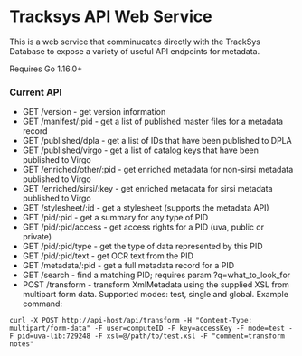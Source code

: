 # Tracksys API Web Service

This is a web service that comminucates directly with the TrackSys Database
to expose a variety of useful API endpoints for metadata.

Requires Go 1.16.0+

### Current API

* GET /version - get version information
* GET /manifest/:pid - get a list of published master files for a metadata record
* GET /published/dpla - get a list of IDs that have been published to DPLA
* GET /published/virgo - get a list of catalog keys that have been published to Virgo
* GET /enriched/other/:pid - get enriched metadata for non-sirsi metadata published to Virgo
* GET /enriched/sirsi/:key - get enriched metadata for sirsi metadata published to Virgo
* GET /stylesheet/:id - get a stylesheet (supports the metadata API)
* GET /pid/:pid - get a summary for any type of PID
* GET /pid/:pid/access - get access rights for a PID (uva, public or private)
* GET /pid/:pid/type - get the type of data represented by this PID
* GET /pid/:pid/text - get OCR text from the PID
* GET /metadata/:pid - get a full metadata record for a PID
* GET /search - find a matching PID; requires param ?q=what_to_look_for
* POST /transform - transform XmlMetadata using the supplied XSL from multipart form data. Supported modes: test, single and global. Example command:
```
curl -X POST http://api-host/api/transform -H "Content-Type: multipart/form-data" -F user=computeID -F key=accessKey -F mode=test -F pid=uva-lib:729248 -F xsl=@/path/to/test.xsl -F "comment=transform notes"
```

